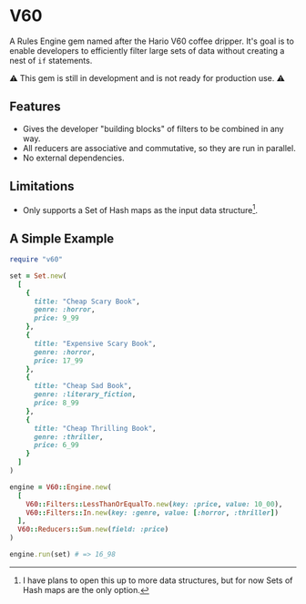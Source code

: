 # V60

A Rules Engine gem named after the Hario V60 coffee dripper. It's goal is to
enable developers to efficiently filter large sets of data without creating a
nest of `if` statements.

⚠️ This gem is still in development and is not ready for production use. ⚠️

## Features

- Gives the developer "building blocks" of filters to be combined in any way.
- All reducers are associative and commutative, so they are run in parallel.
- No external dependencies.

## Limitations

- Only supports a Set of Hash maps as the input data structure[^1].

## A Simple Example

```ruby
require "v60"

set = Set.new(
  [
    {
      title: "Cheap Scary Book",
      genre: :horror,
      price: 9_99
    },
    {
      title: "Expensive Scary Book",
      genre: :horror,
      price: 17_99
    },
    {
      title: "Cheap Sad Book",
      genre: :literary_fiction,
      price: 8_99
    },
    {
      title: "Cheap Thrilling Book",
      genre: :thriller,
      price: 6_99
    }
  ]
)

engine = V60::Engine.new(
  [
    V60::Filters::LessThanOrEqualTo.new(key: :price, value: 10_00),
    V60::Filters::In.new(key: :genre, value: [:horror, :thriller])
  ],
  V60::Reducers::Sum.new(field: :price)
)

engine.run(set) # => 16_98
```

[^1]: I have plans to open this up to more data structures, but for now Sets of
Hash maps are the only option.

